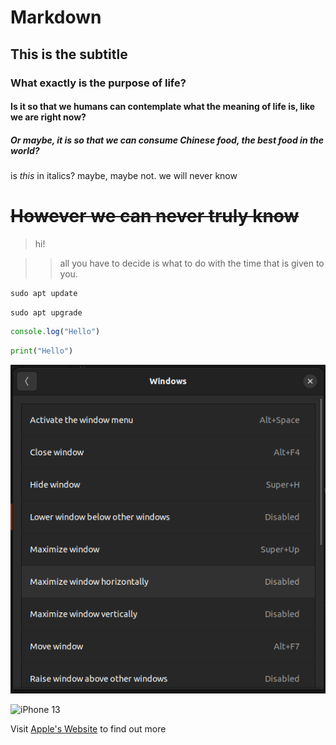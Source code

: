 # Markdown
## This is the subtitle
### What exactly is the purpose of life?
#### Is it so that we humans can contemplate what the meaning of life is, like we are right now?
##### Or maybe, it is so that we can consume Chinese food, the best food in the world?
is _this_ in italics? maybe, maybe not. we will never know

# ~~However we can never truly know~~

>hi!


>>all you have to decide is what to do with the time that is given to you.

```
sudo apt update
```

```sudo apt upgrade```

```javascript
console.log("Hello")

```

```python
print("Hello")
```

![Keyboard Shortcuts](./img/Screenshot%20from%202022-05-31%2011-14-25.png)

![iPhone 13](https://store.storeimages.cdn-apple.com/4668/as-images.apple.com/is/iphone-13-pro-family-hero?wid=940&hei=1112&fmt=png-alpha&.v=1644969385433)

Visit [Apple's Website](https://www.apple.com/) to find out more